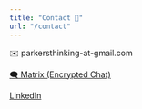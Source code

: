 ```yaml
---
title: "Contact 🪪"
url: "/contact"
---
```

✉️ parkersthinking-at-gmail.com

[🗨️ Matrix (Encrypted Chat)](https://matrix.to/#/@plug_world:matrix.plug-world.com)

[LinkedIn](https://www.linkedin.com/in/parker-anderson-756030214/)
